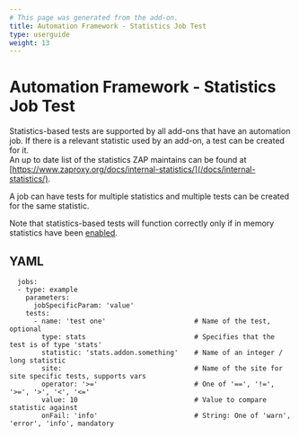 ```yaml
---
# This page was generated from the add-on.
title: Automation Framework - Statistics Job Test
type: userguide
weight: 13
---
```


# Automation Framework - Statistics Job Test

Statistics-based tests are supported by all add-ons that have an automation job. If there is a relevant statistic used by an add-on, a test can be created for it.  
An up to date list of the statistics ZAP maintains can be found at [https://www.zaproxy.org/docs/internal-statistics/](/docs/internal-statistics/).

A job can have tests for multiple statistics and multiple tests can be created for the same statistic.

Note that statistics-based tests will function correctly only if in memory statistics have been
[enabled](/docs/desktop/ui/dialogs/options/stats/#in-memory-statistics-enabled).

## YAML

```
  jobs:
  - type: example
    parameters:
      jobSpecificParam: 'value'
    tests:
      - name: 'test one'                      # Name of the test, optional
        type: stats                           # Specifies that the test is of type 'stats'
        statistic: 'stats.addon.something'    # Name of an integer / long statistic
        site:                                 # Name of the site for site specific tests, supports vars
        operator: '>='                        # One of '==', '!=', '>=', '>', '<', '<='
        value: 10                             # Value to compare statistic against
        onFail: 'info'                        # String: One of 'warn', 'error', 'info', mandatory

```
